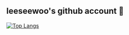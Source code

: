 ## leeseewoo's github account 👋

<!--
nyongnyongi/nyongnyongi is a ✨special✨ repository because its `README.md` this file appears on your GitHub profile.

Here are some ideas to get you started:

- 🔭 I’m currently working on ...
- 🌱 I’m currently learning ...
- 👯 I’m looking to collaborate on ...
- 🤔 I’m looking for help with ...
- 💬 Ask me about ...
- 📫 How to reach me: ...
- 😄 Pronouns: ...
- ⚡ Fun fact: ...
-->

[![Top Langs](https://github-readme-stats.vercel.app/api/top-langs/?username=YOUR_USERNAME&theme=transparent&layout=donut&langs_count=5&size_weight=0.5&count_weight=0.5)](https://github.com/anuraghazra/github-readme-stats)





